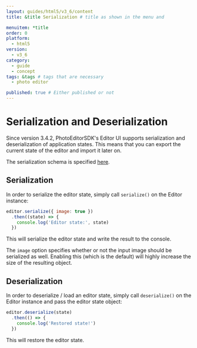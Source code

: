 ```yaml
---
layout: guides/html5/v3_6/content
title: &title Serialization # title as shown in the menu and 

menuitem: *title
order: 0
platform:
  - html5
version:
  - v3_6
category: 
  - guide
  - concept
tags: &tags # tags that are necessary
  - photo editor 

published: true # Either published or not 
---
```


# Serialization and Deserialization

Since version 3.4.2, PhotoEditorSDK's Editor UI supports serialization and deserialization of
application states. This means that you can export the current state of the editor and import
it later on.

The serialization schema is specified [here](https://static.photoeditorsdk.com/serialization/schema-1.0.1.json).

## Serialization

In order to serialize the editor state, simply call `serialize()` on the Editor instance:

```js
editor.serialize({ image: true })
  .then((state) => {
    console.log('Editor state:', state)
  })
```

This will serialize the editor state and write the result to the console.

The `image` option specifies whether or not the input image should be serialized as well. Enabling
this (which is the default) will highly increase the size of the resulting object.

## Deserialization

In order to deserialize / load an editor state, simply call `deserialize()` on the Editor instance
and pass the editor state object:

```js
editor.deserialize(state)
  .then(() => {
    console.log('Restored state!')
  })
```

This will restore the editor state.
